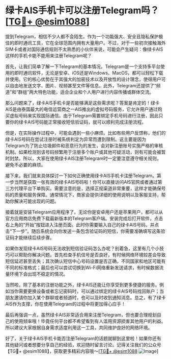 # 绿卡AIS手机卡可以注册Telegram吗？[[TG💪+ @esim1088](https://t.me/s/esim1088)]

提到Telegram，相信不少人都不会陌生。作为一个功能强大、安全且隐私保护极佳的即时通讯工具，它在全球范围内拥有大量用户。不过，对于一些初次接触海外SIM卡或者对国际通信规则不太熟悉的小伙伴来说，可能会产生疑问：像绿卡AIS这样的手机卡能不能用来注册Telegram呢？

首先，让我们简单了解一下Telegram的基本情况。Telegram是一个支持多平台使用的即时通讯软件，无论是安卓、iOS还是Windows、MacOS，都可以轻松下载并使用。它的核心优势在于其强大的加密技术以及开放性的设计理念，使得用户可以自由地发送文字、图片、视频甚至文件等信息。此外，Telegram还提供了“频道”和“群组”两大特色功能，适合企业和个人用户进行内容传播或群体交流。

那么问题来了，绿卡AIS手机卡是否能够满足这些需求呢？答案是肯定的！绿卡AIS是由泰国最大的电信运营商之一AIS推出的虚拟号码服务，它允许用户通过购买虚拟号码来实现国际通信。由于Telegram需要绑定手机号码进行注册，因此只要你的绿卡AIS号码能正常接收短信验证码，就可以顺利完成注册流程。

但是，在实际操作过程中，可能会遇到一些小麻烦。比如有些用户反馈称，他们的绿卡AIS号码在尝试注册时被系统判定为异常而遭到限制。这主要是因为Telegram为了防止垃圾邮件和恶意行为的发生，会对新注册账号实施严格的审核机制。如果检测到该号码频繁用于注册多个账户或其他可疑活动，则有可能会被暂时封禁。所以，大家在使用绿卡AIS注册Telegram时一定要注意遵守相关规则，避免不必要的麻烦。

接下来，我们就来具体探讨一下如何正确使用绿卡AIS手机卡注册Telegram。第一步当然是获取一张有效的绿卡AIS号码啦！你可以直接访问AIS官网或者通过第三方代理平台下单购买。需要注意的是，选择正规渠道非常重要，这样才能确保号码的质量和服务保障。通常情况下，商家会提供详细的使用说明以及客服支持，帮助你解决可能出现的问题。

接着就是安装Telegram应用程序了。无论你是安卓用户还是苹果用户，都可以从官方应用商店免费下载最新版本的Telegram客户端。安装完成后打开软件，点击右上角的“开始”按钮进入注册页面。此时你需要输入自己的绿卡AIS号码，并点击“下一步”。随后系统会向你发送一条包含验证码的短信，你需要准确填写这条验证码才能继续后续步骤。

如果你发现绿卡AIS号码无法收到短信验证码怎么办呢？别着急，这里有几个小技巧可以帮助你解决问题。首先检查手机信号是否良好，有时候网络环境较差会导致短信延迟甚至丢失；其次确认短信中心号码设置是否正确，不同国家和地区可能有不同的标准格式；最后也可以尝试切换到Wi-Fi网络重新发送请求，有时候数据流量环境下会出现不稳定的情况。

当然啦，除了基本的注册功能之外，绿卡AIS还能让你享受到更多便捷的服务。例如当你需要更换设备或者忘记密码时，可以通过绑定的绿卡AIS号码找回账户；当朋友邀请你加入某个群聊或者频道时，也可以及时收到通知消息。总之，有了绿卡AIS作为支撑，你在使用Telegram的过程中将更加得心应手！

最后再强调一点，虽然绿卡AIS非常适合用来注册Telegram，但也要合理规划自己的使用频率哦！毕竟任何平台都不希望看到有人滥用资源损害其他用户的利益。所以建议大家根据自身需求适度利用这一工具，共同维护良好的网络环境。

好了，关于绿卡AIS手机卡能否注册Telegram的话题就聊到这里啦！如果你还有其他疑问或者想要分享自己的经验，欢迎随时留言讨论。记得关注我们的公众号【TG💪+ @esim1088】，获取更多精彩内容哦～[[TG💪+ @esim1088](https://t.me/s/esim1088) ![Image](https://i.postimg.cc/4NQfJmqS/Snipaste-2025-05-13-00-14-12.png)]